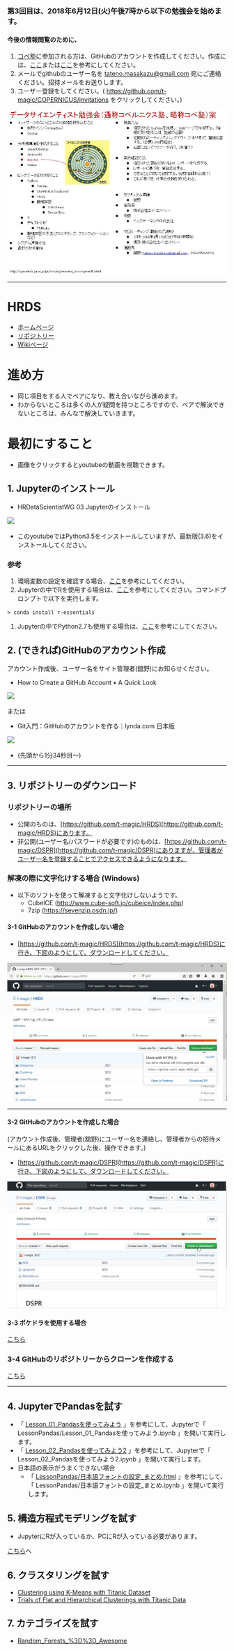 ### 第3回目は、2018年6月12日(火)午後7時から以下の勉強会を始めます。
#### 今後の情報閲覧のために、
   1. [コペ塾](https://github.com/t-magic/COPERNICUS)に参加される方は、GitHubのアカウントを作成してください。作成には、[ここ](https://youtu.be/ezxRcdJ8glM)または[ここ](https://youtu.be/RHj-859yXWo?t=94)を参考にしてください。
   1. メールでgithubのユーザー名を tateno.masakazu@gmail.com 宛にご連絡ください。招待メールをお送りします。
   1.  ユーザー登録をしてください。( https://github.com/t-magic/COPERNICUS/invitations をクリックしてください。)

![](pict/copejuku.JPG)

---
# HRDS
* [ホームページ](https://t-magic.github.io/HRDS/)  
* [リポジトリー](https://github.com/t-magic/HRDS/)  
* [Wikiページ](https://github.com/t-magic/HRDS/wiki)  

# 進め方
* 同じ項目をする人でペアになり、教え合いながら進めます。
* わからないところは多くの人が疑問を持つところですので、ペアで解決できないところは、みんなで解決していきます。

# 最初にすること
* 画像をクリックするとyoutubeの動画を視聴できます。

## 1. Jupyterのインストール
* HRDataScientistWG 03 Jupyterのインストール

 [![](https://i.ytimg.com/vi/xV2lnIInON8/hqdefault.jpg?sqp=-oaymwEXCPYBEIoBSFryq4qpAwkIARUAAIhCGAE=&rs=AOn4CLAxy_mBn51kdTEOuP8zaK9ZqkAeyA)](https://youtu.be/xV2lnIInON8)
 * このyoutubeではPython3.5をインストールしていますが、最新版(3.6)をインストールしてください。
### 参考
 1. 環境変数の設定を確認する場合、[ここ](環境変数の確認.md)を参考にしてください。
 1. Jupyterの中でRを使用する場合は、[ここ](https://conda.io/docs/user-guide/tasks/use-r-with-conda.html)を参考にしてください。コマンドプロンプトで以下を実行します。
 ```
 > conda install r-essentials
 ```
 1. Jupyterの中でPython2.7も使用する場合は、[ここ](http://www.geocities.jp/penguinitis2002/computer/programming/Python/Anaconda_Python2_3.html)を参考にしてください。

## 2. (できれば)GitHubのアカウント作成
アカウント作成後、ユーザー名をサイト管理者(舘野)にお知らせください。
* How to Create a GitHub Account • A Quick Look

 [![](https://i.ytimg.com/vi/ezxRcdJ8glM/hqdefault.jpg?sqp=-oaymwEXCPYBEIoBSFryq4qpAwkIARUAAIhCGAE=&rs=AOn4CLDAWj49JpX_ngEiLEeHfwMxTVM2Eg)](https://youtu.be/ezxRcdJ8glM)

または

* Git入門：GitHubのアカウントを作る｜lynda.com 日本版

 [![](https://i.ytimg.com/vi/RHj-859yXWo/hqdefault.jpg?sqp=-oaymwEXCPYBEIoBSFryq4qpAwkIARUAAIhCGAE=&rs=AOn4CLDtN_loLgVpeY1SeQ2aY2xpR9bhCQ)](https://youtu.be/RHj-859yXWo?t=94)
* (先頭から1分34秒目～)

---

## 3. リポジトリーのダウンロード

### リポジトリーの場所
* 公開のものは、[https://github.com/t-magic/HRDS](https://github.com/t-magic/HRDS)にあります。
* 非公開(ユーザー名/パスワードが必要です)のものは、[https://github.com/t-magic/DSPR](https://github.com/t-magic/DSPR)にありますが、管理者がユーザー名を登録することでアクセスできるようになります。

### 解凍の際に文字化けする場合 (Windows)
* 以下のソフトを使って解凍すると文字化けしないようです。
  * CubeICE (http://www.cube-soft.jp/cubeice/index.php)
  * 7zip (https://sevenzip.osdn.jp/)

#### 3-1 GitHubのアカウントを作成しない場合
* [https://github.com/t-magic/HRDS](https://github.com/t-magic/HRDS)に行き、下図のようにして、ダウンロードしてください。

![](pict/HRDSpage.JPG)

---

#### 3-2 GitHubのアカウントを作成した場合
(アカウント作成後、管理者(舘野)にユーザー名を連絡し、管理者からの招待メールにあるURLをクリックした後、操作できます。)
* [https://github.com/t-magic/DSPR](https://github.com/t-magic/DSPR)に行き、下図のようにして、ダウンロードしてください。

![](pict/github_page.JPG)

#### 3-3 ポケドラを使用する場合
[こちら](ポケドラの接続.md)

### 3-4 GitHubのリポジトリーからクローンを作成する
[こちら](GitHubのリポジトリーからクローンを作成する.md)

---

## 4. JupyterでPandasを試す
  * 「 [Lesson_01_Pandasを使ってみよう](LessonPandas/Lesson_01_Pandasを使ってみよう.html) 」を参考にして、Jupyterで「 LessonPandas/Lesson_01_Pandasを使ってみよう.ipynb 」を開いて実行します。
  * 「 [Lesson_02_Pandasを使ってみよう2](LessonPandas/Lesson_02_Pandasを使ってみよう2.html) 」を参考にして、Jupyterで「 Lesson_02_Pandasを使ってみよう2.ipynb 」を開いて実行します。
  * 日本語の表示がうまくできない場合
    * 「 [LessonPandas/日本語フォントの設定_まとめ.html](LessonPandas/日本語フォントの設定_まとめ.html) 」を参考にして、「 LessonPandas/日本語フォントの設定_まとめ.ipynb 」を開いて実行します。

## 5. 構造方程式モデリングを試す
* JupyterにRが入っているか、PCにRが入っている必要があります。

[こちら](SEM.md)へ

## 6. クラスタリングを試す
  * [Clustering using K-Means with Titanic Dataset](Clustering/Clustering+using+K-Means+with+Titanic+Dataset.html)
  * [Trials of Flat and Hierarchical Clusterings with Titanic Data](Clustering/Trials+of+Flat+and+Hierarchical+Clusterings+with+Titanic+Data.html)

## 7. カテゴライズを試す
  * [Random_Forests_%3D%3D_Awesome](https://github.com/mbernico/CS570/blob/master/module_2/Random_Forests_%3D%3D_Awesome.ipynb)
